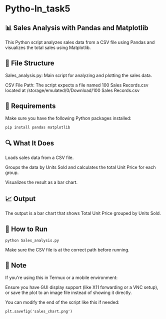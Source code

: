 # Pytho-ln_task5
## 📊 Sales Analysis with Pandas and Matplotlib

This Python script analyzes sales data from a CSV file using Pandas and visualizes the total sales using Matplotlib.

## 📁 File Structure

Sales_analysis.py: Main script for analyzing and plotting the sales data.

CSV File Path: The script expects a file named 100 Sales Records.csv located at
/storage/emulated/0/Download/100 Sales Records.csv


## 🧾 Requirements

Make sure you have the following Python packages installed:
```
pip install pandas matplotlib
```
## 🔍 What It Does

Loads sales data from a CSV file.

Groups the data by Units Sold and calculates the total Unit Price for each group.

Visualizes the result as a bar chart.


## 📈 Output

The output is a bar chart that shows Total Unit Price grouped by Units Sold.

## 🚀 How to Run
```
python Sales_analysis.py
```
Make sure the CSV file is at the correct path before running.

## 📌 Note

If you're using this in Termux or a mobile environment:

Ensure you have GUI display support (like X11 forwarding or a VNC setup), or save the plot to an image file instead of showing it directly.


You can modify the end of the script like this if needed:
```
plt.savefig('sales_chart.png')
```

